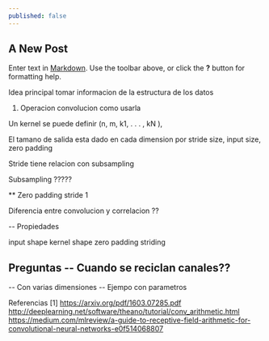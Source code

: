```yaml
---
published: false
---
```

## A New Post

Enter text in [Markdown](http://daringfireball.net/projects/markdown/). Use the toolbar above, or click the **?** button for formatting help.


Idea principal tomar informacion de la estructura de los datos


1. Operacion convolucion como usarla

Un kernel se puede definir 
(n, m, k1, . . . , kN ),

El tamano de salida esta dado en cada dimension por
stride size, input size, zero padding

Stride tiene relacion con subsampling

Subsampling ?????

** Zero padding stride 1


Diferencia entre convolucion y correlacion ??


-- Propiedades

input shape
kernel shape
zero padding
striding

Preguntas
-- Cuando se reciclan canales??
-- 


-- Con varias dimensiones
-- Ejempo con parametros


Referencias
[1] https://arxiv.org/pdf/1603.07285.pdf
http://deeplearning.net/software/theano/tutorial/conv_arithmetic.html
https://medium.com/mlreview/a-guide-to-receptive-field-arithmetic-for-convolutional-neural-networks-e0f514068807

